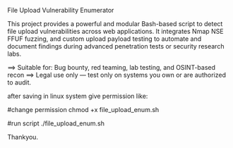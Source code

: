 File Upload Vulnerability Enumerator

This project provides a powerful and modular Bash-based script to detect file upload vulnerabilities across web applications.
It integrates Nmap NSE
FFUF fuzzing, 
and custom upload payload testing to automate and document findings during advanced penetration tests or security research labs.

==> Suitable for: Bug bounty, red teaming, lab testing, and OSINT-based recon
==> Legal use only — test only on systems you own or are authorized to audit.

after saving in linux system give permission like:

#change permission
chmod +x file_upload_enum.sh

#run script
./file_upload_enum.sh <ipaddress>

Thankyou.

